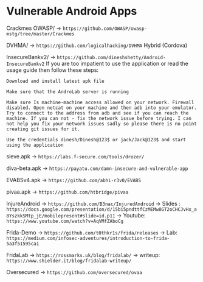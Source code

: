 # Vulnerable Android Apps

Crackmes OWASP/ &#8594; `https://github.com/OWASP/owasp-mstg/tree/master/Crackmes`

DVHMA/ &#8594; `https://github.com/logicalhacking/DVHMA`
    Hybrid (Cordova)

InsecureBankv2/ &#8594; `https://github.com/dineshshetty/Android-InsecureBankv2`
    If you are too impatient to use the application or read the usage guide then follow these steps:

    Download and install latest apk file

    Make sure that the AndroLab server is running

    Make sure Is machine-machine access allowed on your network. Firewall disabled. Open netcat on your machine and then adb into your emulator. Try to connect to the address from adb and see if you can reach the machine. If you can not - fix the network issue before trying. I can not help you fix your network issues sadly so please there is no point creating git issues for it.

    Use the credentials dinesh/Dinesh@123$ or jack/Jack@123$ and start using the application

sieve.apk &#8594; `https://labs.f-secure.com/tools/drozer/`

diva-beta.apk &#8594; `https://payatu.com/damn-insecure-and-vulnerable-app`

EVABSv4.apk &#8594; `https://github.com/abhi-r3v0/EVABS`

pivaa.apk &#8594; `https://github.com/htbridge/pivaa`

InjureAndroid &#8594; `https://github.com/B3nac/InjuredAndroid` &#8594; Slides :  `https://docs.google.com/presentation/d/15bi5pndttfCzMEMw8GT2oCHCJvHx_a8YszkkSMtp_jE/mobilepresent#slide=id.p11` &#8594; Youtube: `https://www.youtube.com/watch?v=AqVMfZAboCg`

Frida-Demo &#8594; `https://github.com/t0thkr1s/frida/releases` &#8594; Lab: `https://medium.com/infosec-adventures/introduction-to-frida-5a3f51595ca1`

FridaLab &#8594; `https://rossmarks.uk/blog/fridalab/` &#8594; writeup: `https://www.shielder.it/blog/fridalab-writeup/`

Oversecured &#8594; `https://github.com/oversecured/ovaa`
